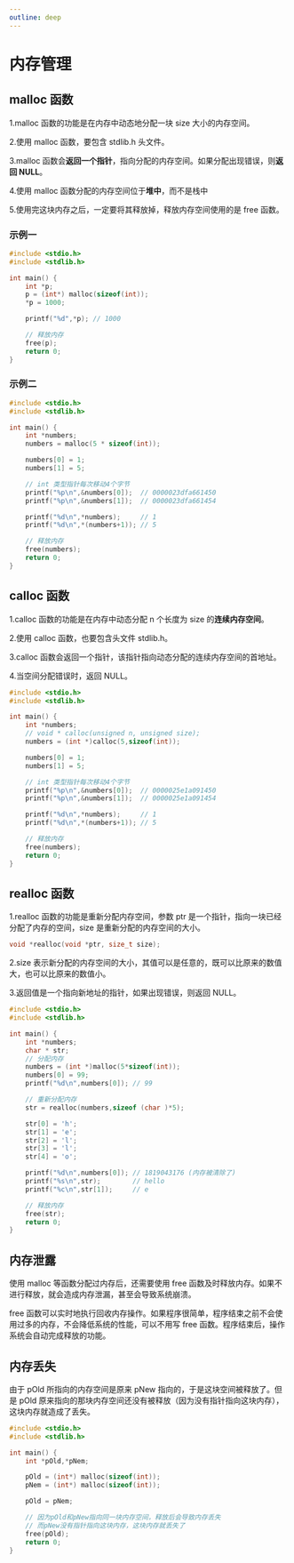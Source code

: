 ```yaml
---
outline: deep
---
```


# 内存管理

## malloc 函数

1.malloc 函数的功能是在内存中动态地分配一块 size 大小的内存空间。

2.使用 malloc 函数，要包含 stdlib.h 头文件。

3.malloc 函数会**返回一个指针**，指向分配的内存空间。如果分配出现错误，则**返回 NULL**。

4.使用 malloc 函数分配的内存空间位于**堆中**，而不是栈中

5.使用完这块内存之后，一定要将其释放掉，释放内存空间使用的是 free 函数。

### 示例一

```c
#include <stdio.h>
#include <stdlib.h>

int main() {
    int *p;
    p = (int*) malloc(sizeof(int));
    *p = 1000;

    printf("%d",*p); // 1000

    // 释放内存
    free(p);
    return 0;
}
```

### 示例二

```c
#include <stdio.h>
#include <stdlib.h>

int main() {
    int *numbers;
    numbers = malloc(5 * sizeof(int));

    numbers[0] = 1;
    numbers[1] = 5;

    // int 类型指针每次移动4个字节
    printf("%p\n",&numbers[0]);  // 0000023dfa661450
    printf("%p\n",&numbers[1]);  // 0000023dfa661454

    printf("%d\n",*numbers);     // 1
    printf("%d\n",*(numbers+1)); // 5

    // 释放内存
    free(numbers);
    return 0;
}
```

## calloc 函数

1.calloc 函数的功能是在内存中动态分配 n 个长度为 size 的**连续内存空间**。

2.使用 calloc 函数，也要包含头文件 stdlib.h。

3.calloc 函数会返回一个指针，该指针指向动态分配的连续内存空间的首地址。

4.当空间分配错误时，返回 NULL。

```c
#include <stdio.h>
#include <stdlib.h>

int main() {
    int *numbers;
    // void * calloc(unsigned n, unsigned size);
    numbers = (int *)calloc(5,sizeof(int));

    numbers[0] = 1;
    numbers[1] = 5;

    // int 类型指针每次移动4个字节
    printf("%p\n",&numbers[0]);  // 0000025e1a091450
    printf("%p\n",&numbers[1]);  // 0000025e1a091454

    printf("%d\n",*numbers);     // 1
    printf("%d\n",*(numbers+1)); // 5

    // 释放内存
    free(numbers);
    return 0;
}
```

## realloc 函数

1.realloc 函数的功能是重新分配内存空间，参数 ptr 是一个指针，指向一块已经分配了内存的空间，size 是重新分配的内存空间的大小。

```c
void *realloc(void *ptr, size_t size);
```

2.size 表示新分配的内存空间的大小，其值可以是任意的，既可以比原来的数值大，也可以比原来的数值小。

3.返回值是一个指向新地址的指针，如果出现错误，则返回 NULL。

```c
#include <stdio.h>
#include <stdlib.h>

int main() {
    int *numbers;
    char * str;
    // 分配内存
    numbers = (int *)malloc(5*sizeof(int));
    numbers[0] = 99;
    printf("%d\n",numbers[0]); // 99

    // 重新分配内存
    str = realloc(numbers,sizeof (char )*5);

    str[0] = 'h';
    str[1] = 'e';
    str[2] = 'l';
    str[3] = 'l';
    str[4] = 'o';

    printf("%d\n",numbers[0]); // 1819043176 (内存被清除了)
    printf("%s\n",str);        // hello
    printf("%c\n",str[1]);     // e

    // 释放内存
    free(str);
    return 0;
}
```

## 内存泄露

使用 malloc 等函数分配过内存后，还需要使用 free 函数及时释放内存。如果不进行释放，就会造成内存泄漏，甚至会导致系统崩溃。

free 函数可以实时地执行回收内存操作。如果程序很简单，程序结束之前不会使用过多的内存，不会降低系统的性能，可以不用写 free 函数。程序结束后，操作系统会自动完成释放的功能。

## 内存丢失

由于 pOld 所指向的内存空间是原来 pNew 指向的，于是这块空间被释放了。但是 pOld 原来指向的那块内存空间还没有被释放（因为没有指针指向这块内存），这块内存就造成了丢失。

```c
#include <stdio.h>
#include <stdlib.h>

int main() {
    int *pOld,*pNem;

    pOld = (int*) malloc(sizeof(int));
    pNem = (int*) malloc(sizeof(int));

    pOld = pNem;

    // 因为pOld和pNew指向同一块内存空间，释放后会导致内存丢失
    // 而pNew没有指针指向这块内存，这块内存就丢失了
    free(pOld);
    return 0;
}
```
